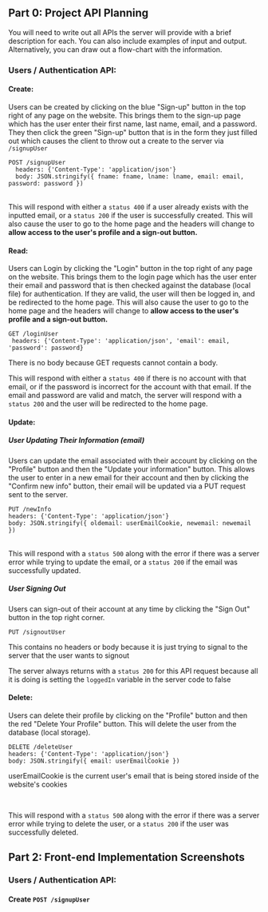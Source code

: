 <h2>Part 0: Project API Planning</h2>
You will need to write out all APIs the server will provide with a brief description for each. You can also include examples of input and output. 
Alternatively, you can draw out a flow-chart with the information.

<h3>Users / Authentication API:</h3>
<h4>Create:</h4>
<p>Users can be created by clicking on the blue "Sign-up" button in the top right of any page on the website. This brings them to the sign-up page which has the user enter 
their first name, last name, email, and a password. They then click the green "Sign-up" button that is in the form they just filled out which causes the client to throw 
out a create to the server via <code>/signupUser</code></p>
<code>POST /signupUser</code> <br>
<code>  headers: {'Content-Type': 'application/json'} </code> <br>
<code>  body: JSON.stringify({ fname: fname, lname: lname, email: email, password: password }) </code> 
<br> <br>
<p> This will respond with either a <code>status 400</code> if a user already exists with the inputted email, or a <code>status 200</code> if the user is successfully created.
This will also cause the user to go to the home page and the headers will change to <strong>allow access to the user's profile and a sign-out button.</strong></p>

  
<h4>Read:</h4>
<p>Users can Login by clicking the "Login" button in the top right of any page on the website. This brings them to the login page which has the user enter their email and 
  password that is then checked against the database (local file) for authentication. If they are valid, the user will then be logged in, and be redirected to the home page. 
  This will also cause the user to go to the home page and the headers will change to <strong>allow access to the user's profile and a sign-out button.</strong></p>
<code>GET /loginUser</code> <br>
<code> headers: {'Content-Type': 'application/json', 'email': email, 'password': password} </code> <br>
<p>There is no body because GET requests cannot contain a body. </p>
<p> This will respond with either a <code>status 400</code> if there is no account with that email, or if the password is incorrect for the account with that email.
  If the email and password are valid and match, the server will respond with a <code>status 200</code> and the user will be redirected to the home page.</p>


<h4>Update:</h4>
<h5>User Updating Their Information (email)</h5>
<p>Users can update the email associated with their account by clicking on the "Profile" button and then the "Update your information" button. This allows the user to 
  enter in a new email for their account and then by clicking the "Confirm new info" button, their email will be updated via a PUT request sent to the server.</p>
<code>PUT /newInfo</code> <br>
<code>headers: {'Content-Type': 'application/json'} </code> <br>
<code>body: JSON.stringify({ oldemail: userEmailCookie, newemail: newemail }) </code> <br>
<br>
<p> This will respond with a <code>status 500</code> along with the error if there was a server error while trying to update the email, or a <code>status 200</code>
  if the email was successfully updated.</p>
  
<h5> User Signing Out</h5>
<p> Users can sign-out of their account at any time by clicking the "Sign Out" button in the top right corner. </p>
<code>PUT /signoutUser</code> <br>
<p>This contains no headers or body because it is just trying to signal to the server that the user wants to signout</p>
<p>The server always returns with a <code>status 200</code> for this API request because all it is doing is setting the <code>loggedIn</code> variable in the server code to false</p>


<h4>Delete:</h4>
<p>Users can delete their profile by clicking on the "Profile" button and then the red "Delete Your Profile" button. This will delete the user from the database (local storage).</p>
<code>DELETE /deleteUser</code> <br>
<code>headers: {'Content-Type': 'application/json'} </code> <br>
<code>body: JSON.stringify({ email: userEmailCookie })</code> <p> userEmailCookie is the current user's email that is being stored inside of the website's cookies </p><br>
<p>This will respond with a <code>status 500</code> along with the error if there was a server error while trying to delete the user, or a <code>status 200</code> if the user was successfully deleted.</p>

<h2>Part 2: Front-end Implementation Screenshots</h2>
<h3>Users / Authentication API:</h3>
<h4>Create <code>POST /signupUser</code>
  
